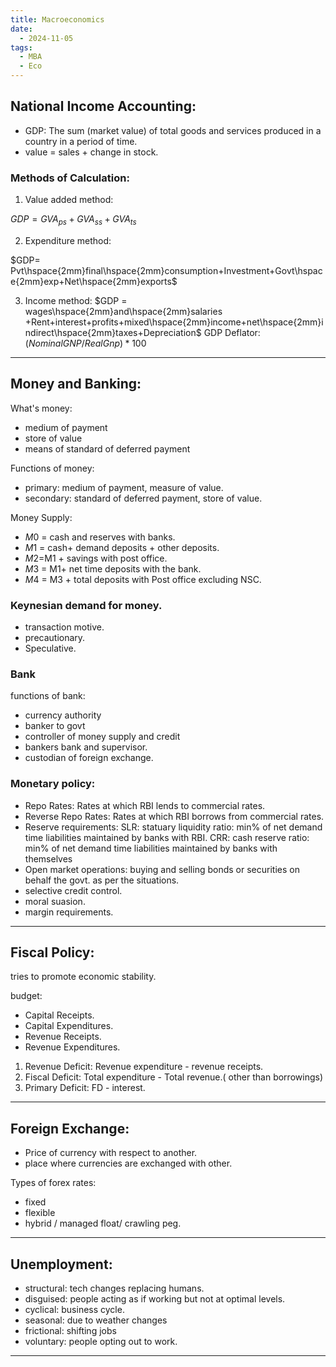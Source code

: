 ```yaml
---
title: Macroeconomics
date:
  - 2024-11-05
tags:
  - MBA
  - Eco
---
```

## National Income Accounting:

- GDP: The sum (market value) of total goods and services produced in a country in a period of time.
- value = sales + change in stock.

### Methods of Calculation:

1. Value added method:

$GDP= GVA_{ps}+GVA_{ss}+GVA_{ts}$

2. Expenditure method:

$GDP= Pvt\hspace{2mm}final\hspace{2mm}consumption+Investment+Govt\hspace{2mm}exp+Net\hspace{2mm}exports$

3. Income method:
$GDP = wages\hspace{2mm}and\hspace{2mm}salaries +Rent+interest+profits+mixed\hspace{2mm}income+net\hspace{2mm}indirect\hspace{2mm}taxes+Depreciation$
GDP Deflator:
$(Nominal GNP/Real Gnp)*100$

---
## Money and Banking:

What's money:
- medium of payment
- store of value
- means of standard of deferred payment

Functions of money:
- primary: medium of payment, measure of value.
- secondary: standard of deferred payment, store of value.


Money Supply:

- $M0$ = cash and reserves with banks.
- $M1$ = cash+ demand deposits + other deposits.
- $M2$=M1 + savings with post office.
- $M3$ = M1+ net time deposits with the bank.
- $M4$ = M3 + total deposits with Post office excluding NSC.

### Keynesian demand for money.
- transaction motive.
- precautionary.
- Speculative.

### Bank
functions of bank:
 - currency authority
 - banker to govt
 - controller of money supply and credit
 - bankers bank and supervisor.
 - custodian of foreign exchange.

### Monetary policy:
- Repo Rates: Rates at which RBI lends to commercial rates.
- Reverse Repo Rates: Rates at which RBI borrows from commercial rates.
- Reserve requirements:
	SLR: statuary liquidity ratio: min% of net demand time liabilities maintained by banks with RBI.
	CRR: cash reserve ratio:  min% of net demand time liabilities maintained by banks with themselves
- Open market operations: buying and selling bonds or securities on behalf the govt. as per the situations.
- selective credit control.
- moral suasion.
- margin requirements.
---
## Fiscal Policy:

tries to promote economic stability.

budget:
- Capital Receipts.
- Capital Expenditures.
- Revenue Receipts.
- Revenue Expenditures.

1. Revenue Deficit: Revenue expenditure - revenue receipts.
2. Fiscal Deficit: Total expenditure - Total revenue.( other than borrowings)
3. Primary Deficit: FD - interest.

---

## Foreign Exchange:
 - Price of currency with respect to another.
 - place where currencies are exchanged with other.


Types of forex rates:
 - fixed
 - flexible
 - hybrid / managed float/ crawling peg.

---
## Unemployment:
- structural: tech changes replacing humans.
- disguised: people acting as if working but not at optimal levels.
- cyclical: business cycle.
- seasonal: due to weather changes
- frictional: shifting jobs
- voluntary: people opting out to work.

---
